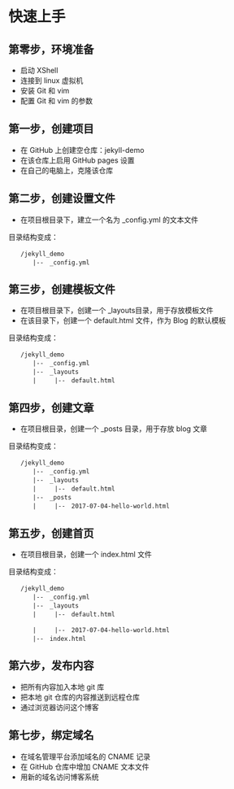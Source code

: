 # 快速上手

## 第零步，环境准备

- 启动 XShell  
- 连接到 linux 虚拟机  
- 安装 Git 和 vim  
- 配置 Git 和 vim 的参数  

## 第一步，创建项目

- 在 GitHub 上创建空仓库：jekyll-demo  
- 在该仓库上启用 GitHub pages 设置  
- 在自己的电脑上，克隆该仓库  

## 第二步，创建设置文件

- 在项目根目录下，建立一个名为 \_config.yml 的文本文件

目录结构变成：

    　　/jekyll_demo
    　　　　|--　_config.yml

## 第三步，创建模板文件

- 在项目根目录下，创建一个 \_layouts目录，用于存放模板文件  
- 在该目录下，创建一个 default.html 文件，作为 Blog 的默认模板  

目录结构变成：

    　　/jekyll_demo
    　　　　|--　_config.yml
    　　　　|--　_layouts
    　　　　|　　　|--　default.html

## 第四步，创建文章

- 在项目根目录，创建一个 \_posts 目录，用于存放 blog 文章  

目录结构变成：

    　　/jekyll_demo
    　　　　|--　_config.yml
    　　　　|--　_layouts
    　　　　|　　　|--　default.html
    　　　　|--　_posts
    　　　　|　　　|--　2017-07-04-hello-world.html

## 第五步，创建首页

- 在项目根目录，创建一个 index.html 文件  

目录结构变成：

    　　/jekyll_demo
    　　　　|--　_config.yml
    　　　　|--　_layouts
    　　　　|　　　|--　default.html

    　　　　|　　　|--　2017-07-04-hello-world.html
    　　　　|--　index.html

## 第六步，发布内容

- 把所有内容加入本地 git 库  
- 把本地 git 仓库的内容推送到远程仓库  
- 通过浏览器访问这个博客  

## 第七步，绑定域名

- 在域名管理平台添加域名的 CNAME 记录
- 在 GitHub 仓库中增加 CNAME 文本文件
- 用新的域名访问博客系统

